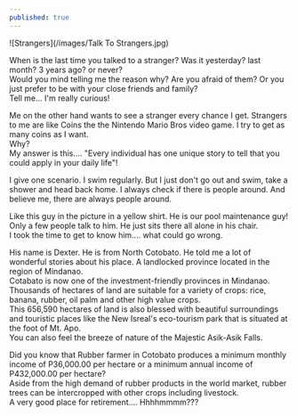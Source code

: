 ```yaml
---
published: true
---
```

![Strangers](/images/Talk To Strangers.jpg)


When is the last time you talked to a stranger? Was it yesterday? last month? 3 years ago? or never?   
Would you mind telling me the reason why? Are you afraid of them? Or you just prefer to be with your close friends and family?   
Tell me... I'm really curious!

Me on the other hand wants to see a stranger every chance I get. Strangers to me are like Coins the the Nintendo Mario Bros video game. I try to get as many coins as I want.   
Why?   
My answer is this.... "Every individual has one unique story to tell that you could apply in your daily life"!

I give one scenario. I swim regularly. But I just don't go out and swim, take a shower and head back home. I always check if there is people around. And believe me, there are always people around.   

Like this guy in the picture in a yellow shirt. He is our pool maintenance guy! Only a few people talk to him. He just sits there all alone in his chair.   
I took the time to get to know him.... what could go wrong.

His name is Dexter. He is from North Cotobato. He told me a lot of wonderful stories about his place. A landlocked province located in the region of Mindanao.   
Cotabato is now one of the investment-friendly provinces in Mindanao. Thousands of hectares of land are suitable for a variety of crops: rice, banana, rubber, oil palm and other high value crops.   
This 656,590 hectares of land is also blessed with beautiful surroundings and touristic places like the New Isreal's eco-tourism park that is situated at the foot of Mt. Apo.   
You can also feel the breeze of nature of the Majestic Asik-Asik Falls.

Did you know that Rubber farmer in Cotobato produces a minimum monthly income of P36,000.00 per hectare or a minimum annual income of P432,000.00 per hectare?   
Aside from the high demand of rubber products in the world market, rubber trees can be intercropped with other crops including livestock.   
A very good place for retirement.... Hhhhmmmm???

